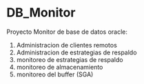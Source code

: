 # DB_Monitor
Proyecto Monitor de base de datos oracle:
<br>
<ol>
	<li>
		Administracion de clientes remotos
	</li>
	<li>
		Administracion de estrategias de respaldo
	</li>
	<li>
		monitoreo de estrategias de respaldo
	</li>
	<li>
		monitoreo de almacenamiento		
	</li>
	<li>
		monitoreo del buffer (SGA)
	</li>
</ol>
